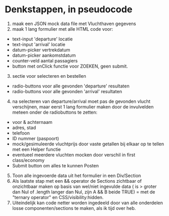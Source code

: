# Denkstappen, in pseudocode

1. maak een JSON mock data file met Vluchthaven gegevens
2. maak 1 lang formulier met alle HTML code voor:
- text-input 'departure' locatie
- text-input 'arrival' locatie
- datum-picker vertrekdatum
- datum-picker aankomstdatum
- counter-veld aantal passagiers
- button met onClick functie voor ZOEKEN, geen submit.

3. sectie voor selecteren en bestellen
- radio-buttons voor alle gevonden 'departure' resultaten
- radio-buttons voor alle gevonden 'arrival' resultaten
4. na selecteren van departure/arrival moet pas de gevonden vlucht verschijnen, maar eerst 1 lang formulier maken door de invulvelden meteen onder de radiobuttons te zetten:
- voor & achternaam
- adres, stad
- telefoon
- ID nummer (paspoort)
- mock/gesimuleerde vluchtprijs door vaste getallen bij elkaar op te tellen met een Helper functie
- eventueel meerdere vluchten mocken door verschil in first class/economy
- Submit button om alles te kunnen Posten
5. Toon alle ingevoerde data uit het formulier in een Div/Section
6. Als laatste stap met een && operator de Sections zichtbaar of onzichtbaar maken op basis van wel/niet ingevulde data ( is > groter dan Nul of .length langer dan Nul, zijn A && B beide TRUE) = met de "ternary operator" en CSS/visibility:hidden.
7. Uiteindelijk kan code netter worden ingedeeld door van alle onderdelen losse componenten/sections te maken, als ik tijd over heb.